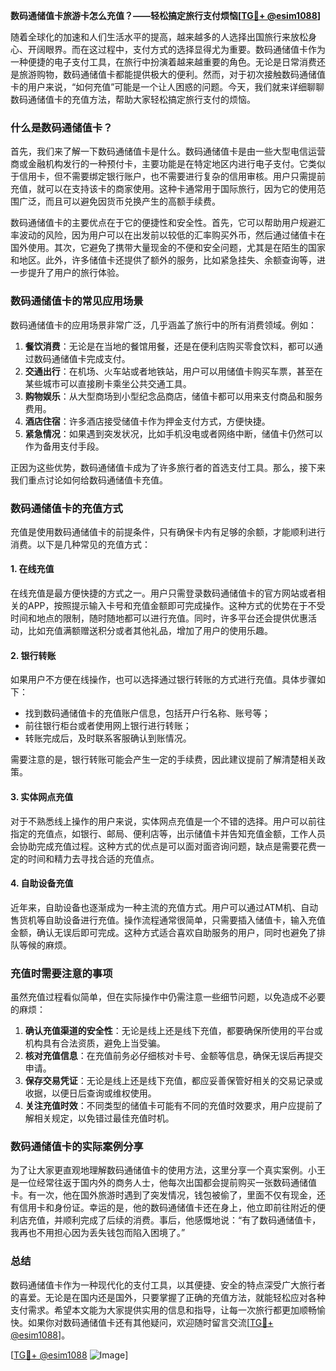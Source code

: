 **数码通储值卡旅游卡怎么充值？——轻松搞定旅行支付烦恼[[TG💪+ @esim1088](https://t.me/s/esim1088)]**

随着全球化的加速和人们生活水平的提高，越来越多的人选择出国旅行来放松身心、开阔眼界。而在这过程中，支付方式的选择显得尤为重要。数码通储值卡作为一种便捷的电子支付工具，在旅行中扮演着越来越重要的角色。无论是日常消费还是旅游购物，数码通储值卡都能提供极大的便利。然而，对于初次接触数码通储值卡的用户来说，“如何充值”可能是一个让人困惑的问题。今天，我们就来详细聊聊数码通储值卡的充值方法，帮助大家轻松搞定旅行支付的烦恼。

### 什么是数码通储值卡？

首先，我们来了解一下数码通储值卡是什么。数码通储值卡是由一些大型电信运营商或金融机构发行的一种预付卡，主要功能是在特定地区内进行电子支付。它类似于信用卡，但不需要绑定银行账户，也不需要进行复杂的信用审核。用户只需提前充值，就可以在支持该卡的商家使用。这种卡通常用于国际旅行，因为它的使用范围广泛，而且可以避免因货币兑换产生的高额手续费。

数码通储值卡的主要优点在于它的便捷性和安全性。首先，它可以帮助用户规避汇率波动的风险，因为用户可以在出发前以较低的汇率购买外币，然后通过储值卡在国外使用。其次，它避免了携带大量现金的不便和安全问题，尤其是在陌生的国家和地区。此外，许多储值卡还提供了额外的服务，比如紧急挂失、余额查询等，进一步提升了用户的旅行体验。

### 数码通储值卡的常见应用场景

数码通储值卡的应用场景非常广泛，几乎涵盖了旅行中的所有消费领域。例如：

1. **餐饮消费**：无论是在当地的餐馆用餐，还是在便利店购买零食饮料，都可以通过数码通储值卡完成支付。
2. **交通出行**：在机场、火车站或者地铁站，用户可以用储值卡购买车票，甚至在某些城市可以直接刷卡乘坐公共交通工具。
3. **购物娱乐**：从大型商场到小型纪念品商店，储值卡都可以用来支付商品和服务费用。
4. **酒店住宿**：许多酒店接受储值卡作为押金支付方式，方便快捷。
5. **紧急情况**：如果遇到突发状况，比如手机没电或者网络中断，储值卡仍然可以作为备用支付手段。

正因为这些优势，数码通储值卡成为了许多旅行者的首选支付工具。那么，接下来我们重点讨论如何给数码通储值卡充值。

### 数码通储值卡的充值方式

充值是使用数码通储值卡的前提条件，只有确保卡内有足够的余额，才能顺利进行消费。以下是几种常见的充值方式：

#### 1. 在线充值

在线充值是最方便快捷的方式之一。用户只需登录数码通储值卡的官方网站或者相关的APP，按照提示输入卡号和充值金额即可完成操作。这种方式的优势在于不受时间和地点的限制，随时随地都可以进行充值。同时，许多平台还会提供优惠活动，比如充值满额赠送积分或者其他礼品，增加了用户的使用乐趣。

#### 2. 银行转账

如果用户不方便在线操作，也可以选择通过银行转账的方式进行充值。具体步骤如下：
- 找到数码通储值卡的充值账户信息，包括开户行名称、账号等；
- 前往银行柜台或者使用网上银行进行转账；
- 转账完成后，及时联系客服确认到账情况。

需要注意的是，银行转账可能会产生一定的手续费，因此建议提前了解清楚相关政策。

#### 3. 实体网点充值

对于不熟悉线上操作的用户来说，实体网点充值是一个不错的选择。用户可以前往指定的充值点，如银行、邮局、便利店等，出示储值卡并告知充值金额，工作人员会协助完成充值过程。这种方式的优点是可以面对面咨询问题，缺点是需要花费一定的时间和精力去寻找合适的充值点。

#### 4. 自助设备充值

近年来，自助设备也逐渐成为一种主流的充值方式。用户可以通过ATM机、自动售货机等自助设备进行充值。操作流程通常很简单，只需要插入储值卡，输入充值金额，确认无误后即可完成。这种方式适合喜欢自助服务的用户，同时也避免了排队等候的麻烦。

### 充值时需要注意的事项

虽然充值过程看似简单，但在实际操作中仍需注意一些细节问题，以免造成不必要的麻烦：

1. **确认充值渠道的安全性**：无论是线上还是线下充值，都要确保所使用的平台或机构具有合法资质，避免上当受骗。
2. **核对充值信息**：在充值前务必仔细核对卡号、金额等信息，确保无误后再提交申请。
3. **保存交易凭证**：无论是线上还是线下充值，都应妥善保管好相关的交易记录或收据，以便日后查询或维权使用。
4. **关注充值时效**：不同类型的储值卡可能有不同的充值时效要求，用户应提前了解相关规定，以免错过最佳充值时机。

### 数码通储值卡的实际案例分享

为了让大家更直观地理解数码通储值卡的使用方法，这里分享一个真实案例。小王是一位经常往返于国内外的商务人士，他每次出国都会提前购买一张数码通储值卡。有一次，他在国外旅游时遇到了突发情况，钱包被偷了，里面不仅有现金，还有信用卡和身份证。幸运的是，他的数码通储值卡还在身上，他立即前往附近的便利店充值，并顺利完成了后续的消费。事后，他感慨地说：“有了数码通储值卡，我再也不用担心因为丢失钱包而陷入困境了。”

### 总结

数码通储值卡作为一种现代化的支付工具，以其便捷、安全的特点深受广大旅行者的喜爱。无论是在国内还是国外，只要掌握了正确的充值方法，就能轻松应对各种支付需求。希望本文能为大家提供实用的信息和指导，让每一次旅行都更加顺畅愉快。如果你对数码通储值卡还有其他疑问，欢迎随时留言交流[[TG💪+ @esim1088](https://t.me/s/esim1088)]。

[[TG💪+ @esim1088](https://t.me/s/esim1088) ![Image](https://i.postimg.cc/4NQfJmqS/Snipaste-2025-05-13-00-14-12.png)]